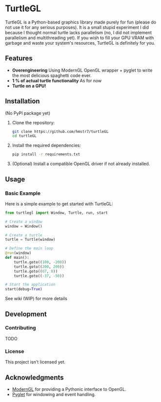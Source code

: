 # TurtleGL

TurtleGL is a Python-based graphics library made purely for fun (please do not use it for any serious purposes). It is a small stupid experiment I did because I thought normal turtle lacks parallelism (no, I did not implement parallelism and multithreading yet). If you wish to fill your GPU VRAM with garbage and waste your system's resources, TurtleGL is definitely for you. 

## Features

- **Overengineering** Using ModernGL OpenGL wrapper + pyglet to write the most delicious spaghetti code ever.
- **1 % of actual turtle functionality** As for now
- **Turtle on a GPU!** 

## Installation
(No PyPI package yet)

1. Clone the repository:
   ```bash
   git clone https://github.com/hmstr7/turtleGL
   cd turtleGL
   ```

2. Install the required dependencies:
   ```bash
   pip install -r requirements.txt
   ```   

3. (Optional) Install a compatible OpenGL driver if not already installed.

## Usage

### Basic Example

Here is a simple example to get started with TurtleGL:

```python
from turtlegl import Window, Turtle, run, start

# Create a window
window = Window()

# Create a turtle
turtle = Turtle(window)

# Define the main loop
@run(window)
def main():
    turtle.goto((100, -200))
    turtle.goto((200, 200))
    turtle.goto((67, 0))
    turtle.goto((-37, -50))

# Start the application
start(debug=True)
```
See wiki (WIP) for more details

## Development

### Contributing

TODO

### License

This project isn't licensed yet. 

## Acknowledgments

- [ModernGL](https://github.com/moderngl/moderngl) for providing a Pythonic interface to OpenGL.
- [Pyglet](https://github.com/pyglet/pyglet) for windowing and event handling.

